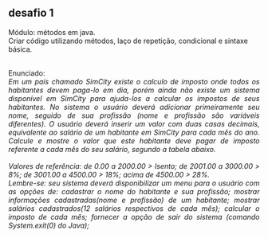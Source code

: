 ## desafio 1
Módulo: métodos em java.</br> Criar código utilizando métodos, laço de repetição, condicional e sintaxe básica.</br></br>
<div align="justify">
Enunciado:</br><i>Em um país chamado SimCity existe o calculo de imposto onde todos os habitantes devem paga-lo em dia, porém ainda não existe um sistema disponível em SimCity para ajuda-los a calcular os impostos de seus habitantes. No sistema o usuário deverá adicionar primeiramente seu nome, seguido de sua profissão (nome e profissão são variáveis diferentes). O usuário deverá inserir um valor com duas casas decimais, equivalente ao salário de um habitante em SimCity para cada mês do ano. Calcule e mostre o valor que este habitante deve pagar de imposto referente a cada mês do seu salário, segundo a tabela abaixo.</br></br>Valores de referência: de 0.00 a 2000.00 > Isento; de 2001.00 a 3000.00 > 8%; de 3001.00 a 4500.00 > 18%; acima de 4500.00 > 28%.</br>Lembre-se: seu sistema deverá disponibilizar um menu para o usuário com as opções de: cadastrar o nome do habitante e sua profissão; mostrar informações cadastradas(nome e profissão) de um habitante; mostrar salários cadastrados(12 salários respectivos de cada mês); calcular o imposto de cada mês; fornecer a opção de sair do sistema (comando System.exit(0) do Java);</i>
</div>
